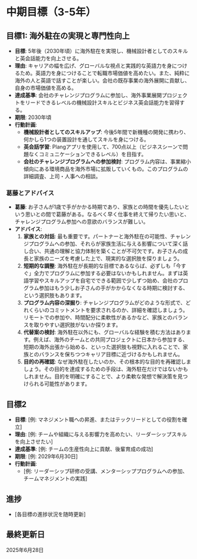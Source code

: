 # 中期目標（3-5年）

## 目標1: 海外駐在の実現と専門性向上
- **目標**: 5年後（2030年頃）に海外駐在を実現し、機械設計者としてのスキルと英会話能力を向上させる。
- **理由**: キャリアの幅を広げ、グローバルな視点と実践的な英語力を身につけるため。英語力を身につけることで転職市場価値を高めたい。また、純粋に海外の人と英語で話すことが楽しい。会社の既存事業の海外展開に貢献し、自身の市場価値を高める。
- **達成基準**: 会社のチャレンジプログラムに参加し、海外事業展開プロジェクトをリードできるレベルの機械設計スキルとビジネス英会話能力を習得する。
- **期限**: 2030年頃
- **行動計画**:
    - **機械設計者としてのスキルアップ**: 今後5年間で新機種の開発に携わり、何かしら1つの装置設計を通してスキルを身につける。
    - **英会話学習**: Plangアプリを使用して、700点以上（ビジネスシーンで問題なくコミュニケーションできるレベル）を目指す。
    - **会社のチャレンジプログラムへの参加検討**: プログラム内容は、事業縮小傾向にある環境商品を海外市場に拡販していくもの。このプログラムの詳細調査、上司・人事への相談。

### 葛藤とアドバイス
- **葛藤**: お子さんが1歳で手がかかる時期であり、家族との時間を優先したいという思いとの間で葛藤がある。なるべく早く仕事を終えて帰りたい思いと、チャレンジプログラム参加への意欲のバランスが難しい。
- **アドバイス**:
    1.  **家族との対話**: 最も重要です。パートナーと海外駐在の可能性、チャレンジプログラムへの参加、それらが家族生活に与える影響について深く話し合い、共通の理解と協力体制を築くことが不可欠です。お子さんの成長と家族のニーズを考慮した上で、現実的な選択肢を探りましょう。
    2.  **短期的な調整**: 海外駐在が長期的な目標であるならば、必ずしも「今すぐ」全力でプログラムに参加する必要はないかもしれません。まずは英語学習やスキルアップを自宅でできる範囲で少しずつ始め、会社のプログラム参加はもう少しお子さんの手がかからなくなる時期に検討する、という選択肢もあります。
    3.  **プログラム内容の深掘り**: チャレンジプログラムがどのような形式で、どれくらいのコミットメントを要求されるのか、詳細を確認しましょう。リモートでの参加や、時間配分に柔軟性があるかなど、家族とのバランスを取りやすい選択肢がないか探ります。
    4.  **代替案の検討**: 海外駐在以外にも、グローバルな経験を積む方法はあります。例えば、海外のチームとの共同プロジェクトに日本から参加する、短期の海外出張から始める、といった選択肢も視野に入れることで、家族とのバランスを保ちつつキャリア目標に近づけるかもしれません。
    5.  **目的の再確認**: なぜ海外駐在したいのか、その根本的な目的を再確認しましょう。その目的を達成するための手段は、海外駐在だけではないかもしれません。目的を明確にすることで、より柔軟な発想で解決策を見つけられる可能性があります。

## 目標2
- **目標**: [例: マネジメント職への昇進、またはテックリードとしての役割を確立]
- **理由**: [例: チームや組織に与える影響力を高めたい、リーダーシップスキルを向上させたい]
- **達成基準**: [例: チームの生産性向上に貢献、後輩育成の成功]
- **期限**: [例: 2029年6月30日]
- **行動計画**:
    - [例: リーダーシップ研修の受講、メンターシッププログラムへの参加、チームマネジメントの実践]

## 進捗
- [各目標の進捗状況を随時更新]

## 最終更新日
2025年6月28日
